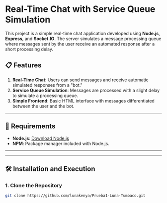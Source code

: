 # Real-Time Chat with Service Queue Simulation

This project is a simple real-time chat application developed using **Node.js**, **Express**, and **Socket.IO**. The server simulates a message processing queue where messages sent by the user receive an automated response after a short processing delay.

## 📋 **Features**
1. **Real-Time Chat**: Users can send messages and receive automatic simulated responses from a "bot."
2. **Service Queue Simulation**: Messages are processed with a slight delay to simulate a processing queue.
3. **Simple Frontend**: Basic HTML interface with messages differentiated between the user and the bot.

---

## 🚀 **Requirements**
- **Node.js**: [Download Node.js](https://nodejs.org/)
- **NPM**: Package manager included with Node.js.

---


---

## 🛠️ **Installation and Execution**

### 1. **Clone the Repository**
```bash
git clone https://github.com/lunakenya/Prueba1-Luna-Tumbaco.git

